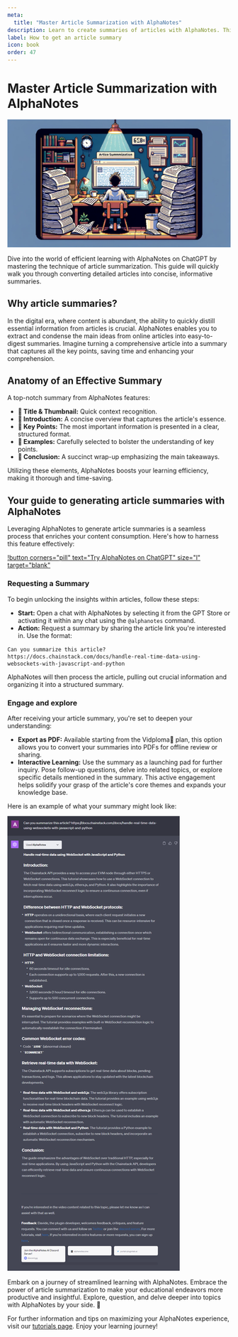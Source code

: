 ```yaml
---
meta:
  title: "Master Article Summarization with AlphaNotes"
description: Learn to create summaries of articles with AlphaNotes. This tutorial shows you how to turn extensive articles into concise summaries for enhanced learning.
label: How to get an article summary
icon: book
order: 47
---
```


# Master Article Summarization with AlphaNotes

![](../../resources/article-summary-banner.png)

Dive into the world of efficient learning with AlphaNotes on ChatGPT by mastering the technique of article summarization. This guide will quickly walk you through converting detailed articles into concise, informative summaries.

## Why article summaries?

In the digital era, where content is abundant, the ability to quickly distill essential information from articles is crucial. AlphaNotes enables you to extract and condense the main ideas from online articles into easy-to-digest summaries. Imagine turning a comprehensive article into a summary that captures all the key points, saving time and enhancing your comprehension.

## Anatomy of an Effective Summary

A top-notch summary from AlphaNotes features:

- **📌 Title & Thumbnail:** Quick context recognition.
- **📌 Introduction:** A concise overview that captures the article's essence.
- **📌 Key Points:** The most important information is presented in a clear, structured format.
- **📌 Examples:** Carefully selected to bolster the understanding of key points.
- **📌 Conclusion:** A succinct wrap-up emphasizing the main takeaways.

Utilizing these elements, AlphaNotes boosts your learning efficiency, making it thorough and time-saving.

## Your guide to generating article summaries with AlphaNotes

Leveraging AlphaNotes to generate article summaries is a seamless process that enriches your content consumption. Here's how to harness this feature effectively:

[!button corners="pill" text="Try AlphaNotes on ChatGPT" size="l" target="blank"](https://chat.openai.com/g/g-ZdfrSRAyo-alphanotes-gpt)

### Requesting a Summary

To begin unlocking the insights within articles, follow these steps:

- **Start:** Open a chat with AlphaNotes by selecting it from the GPT Store or activating it within any chat using the `@alphanotes` command.
- **Action:** Request a summary by sharing the article link you're interested in. Use the format:

```
Can you summarize this article? https://docs.chainstack.com/docs/handle-real-time-data-using-websockets-with-javascript-and-python
```

AlphaNotes will then process the article, pulling out crucial information and organizing it into a structured summary.

### Engage and explore

After receiving your article summary, you're set to deepen your understanding:

- **Export as PDF:** Available starting from the Vidploma🎥 plan, this option allows you to convert your summaries into PDFs for offline review or sharing.
- **Interactive Learning:** Use the summary as a launching pad for further inquiry. Pose follow-up questions, delve into related topics, or explore specific details mentioned in the summary. This active engagement helps solidify your grasp of the article's core themes and expands your knowledge base.

Here is an example of what your summary might look like:

![](../../resources/article-summary.png)

Embark on a journey of streamlined learning with AlphaNotes. Embrace the power of article summarization to make your educational endeavors more productive and insightful. Explore, question, and delve deeper into topics with AlphaNotes by your side. 🚀

For further information and tips on maximizing your AlphaNotes experience, visit our [tutorials page](https://www.alphanotes.one/tutorials/tutorial). Enjoy your learning journey!
